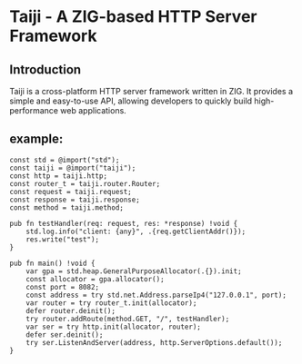# Taiji - A ZIG-based HTTP Server Framework

## Introduction

Taiji is a cross-platform HTTP server framework written in ZIG. It provides a simple and easy-to-use API, allowing developers to quickly build high-performance web applications.


## example:

```zig
const std = @import("std");
const taiji = @import("taiji");
const http = taiji.http;
const router_t = taiji.router.Router;
const request = taiji.request;
const response = taiji.response;
const method = taiji.method;

pub fn testHandler(req: request, res: *response) !void {
    std.log.info("client: {any}", .{req.getClientAddr()});
    res.write("test");
}

pub fn main() !void {
    var gpa = std.heap.GeneralPurposeAllocator(.{}).init;
    const allocator = gpa.allocator();
    const port = 8082;
    const address = try std.net.Address.parseIp4("127.0.0.1", port);
    var router = try router_t.init(allocator);
    defer router.deinit();
    try router.addRoute(method.GET, "/", testHandler);
    var ser = try http.init(allocator, router);
    defer ser.deinit();
    try ser.ListenAndServer(address, http.ServerOptions.default());
}

```
